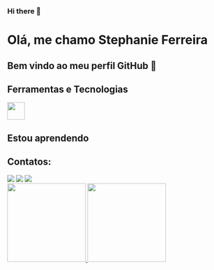 ### Hi there 👋

# Olá, me chamo Stephanie Ferreira
## Bem vindo ao meu perfil GitHub 👋


## Ferramentas e Tecnologias

<img src="https://cdn.jsdelivr.net/gh/devicons/devicon/icons/git/git-original.svg" width="40" height="40"/>

## Estou aprendendo

<link rel="stylesheet"href="https://cdn.jsdelivr.net/gh/devicons/devicon@v2.15.1/devicon.min.css" widht="40" height="40"/>
          

  
            
## Contatos:

<div>
<a href="https://instagram.com/seu-usuário-instagram-aqui" target="_blank"><img src="https://img.shields.io/badge/-Instagram-%23E4405F?style=for-the-badge&logo=instagram&logoColor=white" target="_blank"></a>
<a href = "stephanievale94@gmail.com"><img src="https://img.shields.io/badge/Gmail-D14836?style=for-the-badge&logo=gmail&logoColor=white" target="_blank"></a>
<a href="https://www.linkedin.com/in/stephanie-ferreira1/" target="_blank"><img src="https://img.shields.io/badge/-LinkedIn-%230077B5?style=for-the-badge&logo=linkedin&logoColor=white" target="_blank"></a>   
</div>  

<div>
<a href="https://github.com/stephaniefv">
<img height="180em" src="https://github-readme-stats.vercel.app/api/top-langs/stephaniefv&layout=compact&langs_count=7&theme=dracula"/>
<img height="180em" src="https://github-readme-stats.vercel.app/api/stephaniefv&show_icons=true&theme=dracula&include_all_commits=true&count_private=true"/>
</div>
  
  
          
          
          
          
